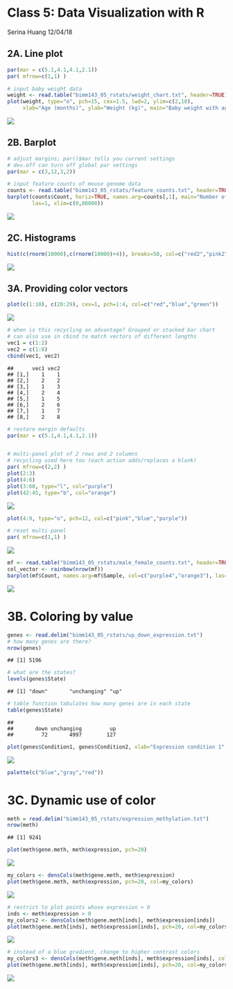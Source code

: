 Class 5: Data Visualization with R
================
Serina Huang
12/04/18

2A. Line plot
-------------

``` r
par(mar = c(5.1,4.1,4.1,2.1))
par( mfrow=c(1,1) )

# input baby weight data
weight <- read.table("bimm143_05_rstats/weight_chart.txt", header=TRUE)
plot(weight, type="o", pch=15, cex=1.5, lwd=2, ylim=c(2,10),
     xlab="Age (months)", ylab="Weight (kg)", main="Baby weight with age")
```

![](class05_files/figure-markdown_github/unnamed-chunk-1-1.png)

2B. Barplot
-----------

``` r
# adjust margins; par()$mar tells you current settings
# dev.off can turn off global par settings
par(mar = c(3,12,3,2))

# input feature counts of mouse genome data
counts <- read.table("bimm143_05_rstats/feature_counts.txt", header=TRUE, sep="\t")
barplot(counts$Count, horiz=TRUE, names.arg=counts[,1], main="Number of features in the mouse GRCm38 genome",
        las=1, xlim=c(0,80000))
```

![](class05_files/figure-markdown_github/unnamed-chunk-2-1.png)

2C. Histograms
--------------

``` r
hist(c(rnorm(10000),c(rnorm(10000)+4)), breaks=50, col=c("red2","pink2","white"), main="Histogram")
```

![](class05_files/figure-markdown_github/unnamed-chunk-3-1.png)

3A. Providing color vectors
---------------------------

``` r
plot(c(1:10), c(20:29), cex=1, pch=1:4, col=c("red","blue","green"))
```

![](class05_files/figure-markdown_github/unnamed-chunk-4-1.png)

``` r
# when is this recycling an advantage? Grouped or stacked bar chart
# can also use in cbind to match vectors of different lengths
vec1 = c(1:2)
vec2 = c(1:8)
cbind(vec1, vec2)
```

    ##      vec1 vec2
    ## [1,]    1    1
    ## [2,]    2    2
    ## [3,]    1    3
    ## [4,]    2    4
    ## [5,]    1    5
    ## [6,]    2    6
    ## [7,]    1    7
    ## [8,]    2    8

``` r
# restore margin defaults
par(mar = c(5.1,4.1,4.1,2.1))


# multi-panel plot of 2 rows and 2 columns
# recycling used here too (each action adds/replaces a blank)
par( mfrow=c(2,2) )
plot(2:3)
plot(4:6)
plot(3:60, type="l", col="purple")
plot(42:45, type="b", col="orange")
```

![](class05_files/figure-markdown_github/unnamed-chunk-4-2.png)

``` r
plot(4:9, type="o", pch=12, col=c("pink","blue","purple"))

# reset multi-panel
par( mfrow=c(1,1) )
```

![](class05_files/figure-markdown_github/unnamed-chunk-4-3.png)

``` r
mf <- read.table("bimm143_05_rstats/male_female_counts.txt", header=TRUE, sep="\t")
col_vector <- rainbow(nrow(mf))
barplot(mf$Count, names.arg=mf$Sample, col=c("purple4","orange3"), las=3)
```

![](class05_files/figure-markdown_github/unnamed-chunk-4-4.png)

3B. Coloring by value
=====================

``` r
genes <- read.delim("bimm143_05_rstats/up_down_expression.txt")
# how many genes are there?
nrow(genes)
```

    ## [1] 5196

``` r
# what are the states?
levels(genes$State)
```

    ## [1] "down"       "unchanging" "up"

``` r
# table function tabulates how many genes are in each state
table(genes$State)
```

    ## 
    ##       down unchanging         up 
    ##         72       4997        127

``` r
plot(genes$Condition1, genes$Condition2, xlab="Expression condition 1", ylab="Expression condition 2", col=genes$State)
```

![](class05_files/figure-markdown_github/unnamed-chunk-5-1.png)

``` r
palette(c("blue","gray","red"))
```

3C. Dynamic use of color
========================

``` r
meth = read.delim("bimm143_05_rstats/expression_methylation.txt")
nrow(meth)
```

    ## [1] 9241

``` r
plot(meth$gene.meth, meth$expression, pch=20)
```

![](class05_files/figure-markdown_github/unnamed-chunk-6-1.png)

``` r
my_colors <- densCols(meth$gene.meth, meth$expression)
plot(meth$gene.meth, meth$expression, pch=20, col=my_colors)
```

![](class05_files/figure-markdown_github/unnamed-chunk-6-2.png)

``` r
# restrict to plot points whose expression > 0
inds <- meth$expression > 0
my_colors2 <- densCols(meth$gene.meth[inds], meth$expression[inds])
plot(meth$gene.meth[inds], meth$expression[inds], pch=20, col=my_colors2)
```

![](class05_files/figure-markdown_github/unnamed-chunk-6-3.png)

``` r
# instead of a blue gradient, change to higher contrast colors
my_colors3 <- densCols(meth$gene.meth[inds], meth$expression[inds], colramp=colorRampPalette(c("blue","green", "red", "yellow")))
plot(meth$gene.meth[inds], meth$expression[inds], pch=20, col=my_colors3)
```

![](class05_files/figure-markdown_github/unnamed-chunk-6-4.png)
